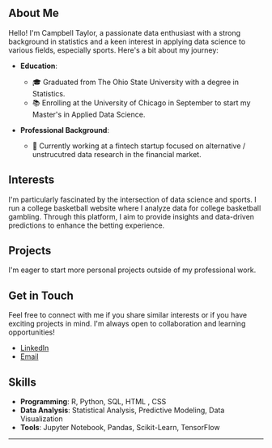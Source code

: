 
## About Me

Hello! I'm Campbell Taylor, a passionate data enthusiast with a strong background in statistics and a keen interest in applying data science to various fields, especially sports. Here's a bit about my journey:

- **Education**:
  - 🎓 Graduated from The Ohio State University with a degree in Statistics.
  - 📚 Enrolling at the University of Chicago in September to start my Master's in Applied Data Science.

- **Professional Background**:
  - 💼 Currently working at a fintech startup focused on alternative / unstrucutred data research in the financial market.

## Interests

I'm particularly fascinated by the intersection of data science and sports. I run a college basketball website where I analyze data for college basketball gambling. Through this platform, I aim to provide insights and data-driven predictions to enhance the betting experience.

## Projects

I'm eager to start more personal projects outside of my professional work. 

## Get in Touch

Feel free to connect with me if you share similar interests or if you have exciting projects in mind. I'm always open to collaboration and learning opportunities!

- [LinkedIn](www.linkedin.com/in/campbellstaylor)
- [Email](campbelltaylor06@gmail.com)

## Skills

- **Programming**: R, Python, SQL, HTML , CSS
- **Data Analysis**: Statistical Analysis, Predictive Modeling, Data Visualization
- **Tools**: Jupyter Notebook, Pandas, Scikit-Learn, TensorFlow

---
